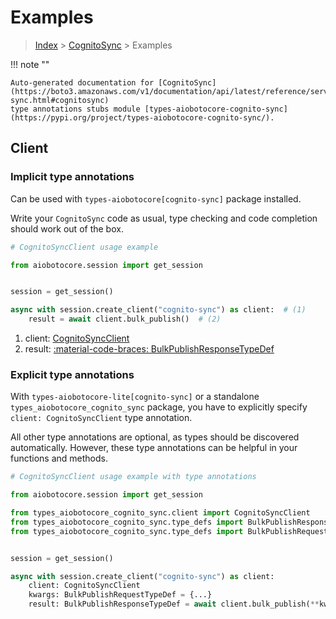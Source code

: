 # Examples

> [Index](../README.md) > [CognitoSync](./README.md) > Examples

!!! note ""

    Auto-generated documentation for [CognitoSync](https://boto3.amazonaws.com/v1/documentation/api/latest/reference/services/cognito-sync.html#cognitosync)
    type annotations stubs module [types-aiobotocore-cognito-sync](https://pypi.org/project/types-aiobotocore-cognito-sync/).

## Client

### Implicit type annotations

Can be used with `types-aiobotocore[cognito-sync]` package installed.

Write your `CognitoSync` code as usual,
type checking and code completion should work out of the box.



```python
# CognitoSyncClient usage example

from aiobotocore.session import get_session


session = get_session()

async with session.create_client("cognito-sync") as client:  # (1)
    result = await client.bulk_publish()  # (2)
```

1. client: [CognitoSyncClient](./client.md)
2. result: [:material-code-braces: BulkPublishResponseTypeDef](./type_defs.md#bulkpublishresponsetypedef) 






### Explicit type annotations

With `types-aiobotocore-lite[cognito-sync]`
or a standalone `types_aiobotocore_cognito_sync` package, you have to explicitly specify
`client: CognitoSyncClient` type annotation.

All other type annotations are optional, as types should be discovered automatically.
However, these type annotations can be helpful in your functions and methods.


```python
# CognitoSyncClient usage example with type annotations

from aiobotocore.session import get_session

from types_aiobotocore_cognito_sync.client import CognitoSyncClient
from types_aiobotocore_cognito_sync.type_defs import BulkPublishResponseTypeDef
from types_aiobotocore_cognito_sync.type_defs import BulkPublishRequestTypeDef


session = get_session()

async with session.create_client("cognito-sync") as client:
    client: CognitoSyncClient
    kwargs: BulkPublishRequestTypeDef = {...}
    result: BulkPublishResponseTypeDef = await client.bulk_publish(**kwargs)
```




